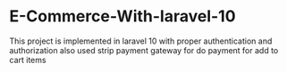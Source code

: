 # E-Commerce-With-laravel-10
This project is implemented in laravel 10 with proper authentication and authorization also used strip payment gateway for do payment for add to cart items
